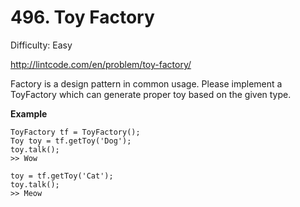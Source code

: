 # 496. Toy Factory

Difficulty: Easy

http://lintcode.com/en/problem/toy-factory/

Factory is a design pattern in common usage. Please implement a ToyFactory which can generate proper toy based on the given type.

**Example**  
```
ToyFactory tf = ToyFactory();
Toy toy = tf.getToy('Dog');
toy.talk(); 
>> Wow

toy = tf.getToy('Cat');
toy.talk();
>> Meow
```